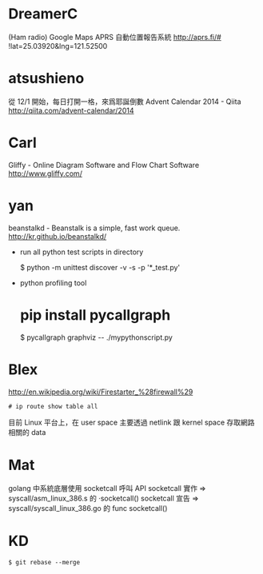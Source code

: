 # DreamerC

(Ham radio)
Google Maps APRS 自動位置報告系統
<http://aprs.fi/#>  !lat=25.03920&lng=121.52500

# atsushieno

從 12/1 開始，每日打開一格，來爲耶誕倒數
Advent Calendar 2014 - Qiita
<http://qiita.com/advent-calendar/2014>  

# Carl

Gliffy - Online Diagram Software and Flow Chart Software
<http://www.gliffy.com/>  

# yan

beanstalkd - Beanstalk is a simple, fast work queue.
<http://kr.github.io/beanstalkd/>  

* run all python test scripts in directory


    $ python -m unittest discover -v -s <directory> -p '*_test.py'


* python profiling tool


    # pip install pycallgraph
    $ pycallgraph graphviz -- ./mypythonscript.py


# Blex

<http://en.wikipedia.org/wiki/Firestarter_%28firewall%29>  


    # ip route show table all


目前 Linux 平台上，在 user space 主要透過 netlink 跟 kernel space 存取網路相關的 data

# Mat


golang 中系統底層使用 socketcall 呼叫 API
socketcall 實作 => syscall/asm_linux_386.s 的 ·socketcall()
socketcall 宣告 => syscall/syscall_linux_386.go 的 func socketcall()

# KD


    $ git rebase --merge
